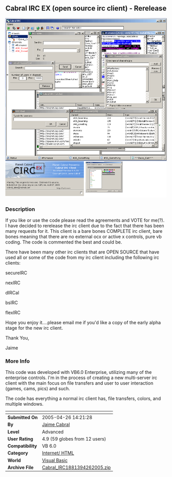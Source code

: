 ﻿<div align="center">

## Cabral IRC EX \(open source irc client\) \- Rerelease

<img src="PIC20054261523354601.gif">
</div>

### Description

If you like or use the code please read the agreements and VOTE for me(?). I have decided to rerelease the irc client due to the fact that there has been many requests for it. This client is a bare bones COMPLETE irc client, bare bones meaning that there are no external ocx or active x controls, pure vb coding. The code is commented the best and could be.

There have been many other irc clients that are OPEN SOURCE that have used all or some of the code from my irc client including the following irc clients:

secureIRC

nexIRC

dIRCal

bsIRC

flexIRC

Hope you enjoy it....please email me if you'd like a copy of the early alpha stage for the new irc client.

Thank You,

Jaime
 
### More Info
 
This code was developed with VB6.0 Enterprise, utilizing many of the enterprise controls. I'm in the process of creating a new multi-server irc client with the main focus on file transfers and user to user interaction (games, cams, pics) and such.

The code has everything a normal irc client has, file transfers, colors, and multiple windows.


<span>             |<span>
---                |---
**Submitted On**   |2005-04-26 14:21:28
**By**             |[Jaime Cabral](https://github.com/Planet-Source-Code/PSCIndex/blob/master/ByAuthor/jaime-cabral.md)
**Level**          |Advanced
**User Rating**    |4.9 (59 globes from 12 users)
**Compatibility**  |VB 6\.0
**Category**       |[Internet/ HTML](https://github.com/Planet-Source-Code/PSCIndex/blob/master/ByCategory/internet-html__1-34.md)
**World**          |[Visual Basic](https://github.com/Planet-Source-Code/PSCIndex/blob/master/ByWorld/visual-basic.md)
**Archive File**   |[Cabral\_IRC1881394262005\.zip](https://github.com/Planet-Source-Code/jaime-cabral-cabral-irc-ex-open-source-irc-client-rerelease__1-60225/archive/master.zip)








